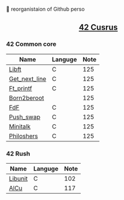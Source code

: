 :construction: reorganistaion of Github perso

## <a href="https://github.com/Exio666/42-Cursus" ><p align='center' >42 Cusrus</p></a>

### 42 Common core


| Name                              | Languge | Note |
|-----------------------------------|---------|------|
| [Libft][42-libft]                 | C       | 125  |
| [Get_next_line][42-get_next_line] | C       | 125  |
| [Ft_printf][42-ft_printf]         | C       | 125  |
| [Born2beroot][42-Born2beroot]     |         | 125  |
| [FdF][42-FdF]                     | C       | 125  |
| [Push_swap][42-push_swap]         | C       | 125  |
| [Minitalk][42-minitalk]           | C       | 125  |
| [Philoshers][42-Philoshers]       | C       | 125  |

### 42 Rush

| Name                  | Languge | Note |
|-----------------------|---------|------|
| [Libunit][42-libunit] | C       | 102  |
| [AlCu][42-AlCu]       | C       | 117  |

<!-- Lien repo github --->

[42-cursus]: https://github.com/Exio666/42-Cursus
[42-libft]: https://github.com/Exio666/42-Philosophers
[42-get_next_line]: https://github.com/Exio666/42-get_next_line
[42-ft_printf]: https://github.com/Exio666/42-ft_printf
[42-Born2beroot]: https://github.com/Exio666/42-Born2beroot
[42-FdF]: https://github.com/Exio666/42-FdF
[42-push_swap]: https://github.com/Exio666/42-push_swap
[42-minitalk]: https://github.com/Exio666/42-minitalk
[42-Philoshers]: https://github.com/Exio666/42-Philosophers
[42-libunit]: https://github.com/Exio666/42-libunit
[42-AlCu]: https://github.com/Exio666/42-AlCu